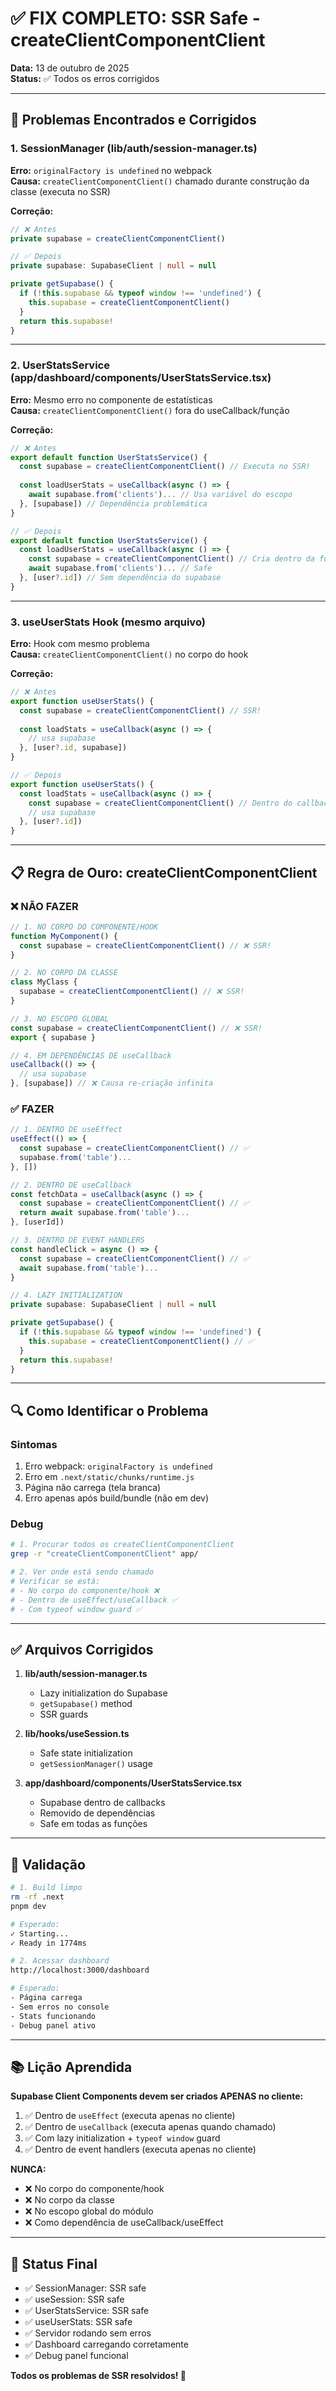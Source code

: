 # ✅ FIX COMPLETO: SSR Safe - createClientComponentClient

**Data:** 13 de outubro de 2025  
**Status:** ✅ Todos os erros corrigidos

---

## 🐛 Problemas Encontrados e Corrigidos

### 1. **SessionManager** (lib/auth/session-manager.ts)
**Erro:** `originalFactory is undefined` no webpack  
**Causa:** `createClientComponentClient()` chamado durante construção da classe (executa no SSR)

**Correção:**
```typescript
// ❌ Antes
private supabase = createClientComponentClient()

// ✅ Depois
private supabase: SupabaseClient | null = null

private getSupabase() {
  if (!this.supabase && typeof window !== 'undefined') {
    this.supabase = createClientComponentClient()
  }
  return this.supabase!
}
```

---

### 2. **UserStatsService** (app/dashboard/components/UserStatsService.tsx)
**Erro:** Mesmo erro no componente de estatísticas  
**Causa:** `createClientComponentClient()` fora do useCallback/função

**Correção:**
```typescript
// ❌ Antes
export default function UserStatsService() {
  const supabase = createClientComponentClient() // Executa no SSR!
  
  const loadUserStats = useCallback(async () => {
    await supabase.from('clients')... // Usa variável do escopo
  }, [supabase]) // Dependência problemática
}

// ✅ Depois
export default function UserStatsService() {
  const loadUserStats = useCallback(async () => {
    const supabase = createClientComponentClient() // Cria dentro da função!
    await supabase.from('clients')... // Safe
  }, [user?.id]) // Sem dependência do supabase
}
```

---

### 3. **useUserStats Hook** (mesmo arquivo)
**Erro:** Hook com mesmo problema  
**Causa:** `createClientComponentClient()` no corpo do hook

**Correção:**
```typescript
// ❌ Antes
export function useUserStats() {
  const supabase = createClientComponentClient() // SSR!
  
  const loadStats = useCallback(async () => {
    // usa supabase
  }, [user?.id, supabase])
}

// ✅ Depois
export function useUserStats() {
  const loadStats = useCallback(async () => {
    const supabase = createClientComponentClient() // Dentro do callback!
    // usa supabase
  }, [user?.id])
}
```

---

## 📋 Regra de Ouro: createClientComponentClient

### ❌ NÃO FAZER

```typescript
// 1. NO CORPO DO COMPONENTE/HOOK
function MyComponent() {
  const supabase = createClientComponentClient() // ❌ SSR!
}

// 2. NO CORPO DA CLASSE
class MyClass {
  supabase = createClientComponentClient() // ❌ SSR!
}

// 3. NO ESCOPO GLOBAL
const supabase = createClientComponentClient() // ❌ SSR!
export { supabase }

// 4. EM DEPENDÊNCIAS DE useCallback
useCallback(() => {
  // usa supabase
}, [supabase]) // ❌ Causa re-criação infinita
```

### ✅ FAZER

```typescript
// 1. DENTRO DE useEffect
useEffect(() => {
  const supabase = createClientComponentClient() // ✅
  supabase.from('table')...
}, [])

// 2. DENTRO DE useCallback
const fetchData = useCallback(async () => {
  const supabase = createClientComponentClient() // ✅
  return await supabase.from('table')...
}, [userId])

// 3. DENTRO DE EVENT HANDLERS
const handleClick = async () => {
  const supabase = createClientComponentClient() // ✅
  await supabase.from('table')...
}

// 4. LAZY INITIALIZATION
private supabase: SupabaseClient | null = null

private getSupabase() {
  if (!this.supabase && typeof window !== 'undefined') {
    this.supabase = createClientComponentClient() // ✅
  }
  return this.supabase!
}
```

---

## 🔍 Como Identificar o Problema

### Sintomas
1. Erro webpack: `originalFactory is undefined`
2. Erro em `.next/static/chunks/runtime.js`
3. Página não carrega (tela branca)
4. Erro apenas após build/bundle (não em dev)

### Debug
```bash
# 1. Procurar todos os createClientComponentClient
grep -r "createClientComponentClient" app/

# 2. Ver onde está sendo chamado
# Verificar se está:
# - No corpo do componente/hook ❌
# - Dentro de useEffect/useCallback ✅
# - Com typeof window guard ✅
```

---

## ✅ Arquivos Corrigidos

1. **lib/auth/session-manager.ts**
   - Lazy initialization do Supabase
   - `getSupabase()` method
   - SSR guards

2. **lib/hooks/useSession.ts**
   - Safe state initialization
   - `getSessionManager()` usage

3. **app/dashboard/components/UserStatsService.tsx**
   - Supabase dentro de callbacks
   - Removido de dependências
   - Safe em todas as funções

---

## 🚀 Validação

```bash
# 1. Build limpo
rm -rf .next
pnpm dev

# Esperado:
✓ Starting...
✓ Ready in 1774ms

# 2. Acessar dashboard
http://localhost:3000/dashboard

# Esperado:
- Página carrega
- Sem erros no console
- Stats funcionando
- Debug panel ativo
```

---

## 📚 Lição Aprendida

**Supabase Client Components devem ser criados APENAS no cliente:**

1. ✅ Dentro de `useEffect` (executa apenas no cliente)
2. ✅ Dentro de `useCallback` (executa apenas quando chamado)
3. ✅ Com lazy initialization + `typeof window` guard
4. ✅ Dentro de event handlers (executa apenas no cliente)

**NUNCA:**
- ❌ No corpo do componente/hook
- ❌ No corpo da classe
- ❌ No escopo global do módulo
- ❌ Como dependência de useCallback/useEffect

---

## 🎯 Status Final

- ✅ SessionManager: SSR safe
- ✅ useSession: SSR safe
- ✅ UserStatsService: SSR safe
- ✅ useUserStats: SSR safe
- ✅ Servidor rodando sem erros
- ✅ Dashboard carregando corretamente
- ✅ Debug panel funcional

**Todos os problemas de SSR resolvidos! 🎉**
